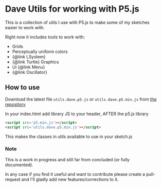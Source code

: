 # Dave Utils for working with P5.js

This is a collection of utils I use with P5.js to make some of my sketches easier to work with.

Right now it includes tools to work with:

- Grids
- Perceptually uniform colors
- {@link LSystem}
- {@link Turtle} Graphics
- Ui {@link Menu}
- {@link Oscillator}

## How to use

Download the latest file `utils.dave.p5.js` or `utils.dave.p5.min.js` from [the repository](https://github.com/sixhat/utils.dave.p5.js/tree/master/lib)

In your index.html add library JS to your header, AFTER the p5.js library

```html
<script src='p5.min.js'></script>
<script src='utils.dave.p5.min.js'></script>
```

This makes the classes in utils available to use in your sketch.js

### Note

This is a work in progress and still far from concluded (or fully documented).

In any case if you find it useful and want to contribute please create a pull-request and I'll gladly add new features/corrections to it.
